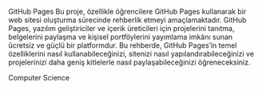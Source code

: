 GitHub Pages
Bu proje, özellikle öğrencilere GitHub Pages kullanarak bir web sitesi oluşturma sürecinde rehberlik etmeyi amaçlamaktadır. GitHub Pages, yazılım geliştiriciler ve içerik üreticileri için projelerini tanıtma, belgelerini paylaşma ve kişisel portföylerini yayımlama imkânı sunan ücretsiz ve güçlü bir platformdur. Bu rehberde, GitHub Pages’in temel özelliklerini nasıl kullanabileceğinizi, sitenizi nasıl yapılandırabileceğinizi ve projelerinizi daha geniş kitlelerle nasıl paylaşabileceğinizi öğreneceksiniz.

Computer Science
